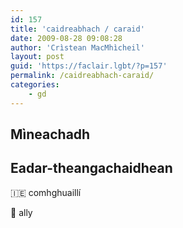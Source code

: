```yaml
---
id: 157
title: 'caidreabhach / caraid'
date: 2009-08-28 09:08:28
author: 'Crìstean MacMhìcheil'
layout: post
guid: 'https://faclair.lgbt/?p=157'
permalink: /caidreabhach-caraid/
categories:
    - gd
---
```


## Mìneachadh

## Eadar-theangachaidhean

&#x1f1ee;&#x1f1ea; comhghuaillí

&#x1f3f4;&#xe0067;&#xe0062;&#xe0065;&#xe006e;&#xe0067;&#xe007f; ally
